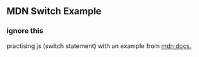 ## MDN Switch Example
### ignore this  

practising js (switch statement) with an example from [mdn docs.](https://developer.mozilla.org/en-US/docs/Learn/JavaScript/Building_blocks/conditionals)  



